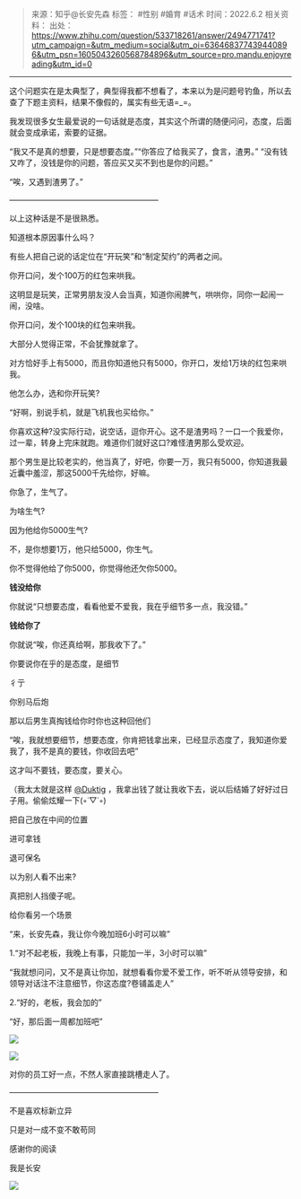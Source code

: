 > 来源：知乎@长安先森
> 标签： #性别 #婚育 #话术 
> 时间：2022.6.2
> 相关资料：
> 出处：https://www.zhihu.com/question/533718261/answer/2494771741?utm_campaign=&utm_medium=social&utm_oi=636468377439440896&utm_psn=1605043260568784896&utm_source=pro.mandu.enjoyreading&utm_id=0
***

这个问题实在是太典型了，典型得我都不想看了，本来以为是问题号钓鱼，所以去查了下题主资料，结果不像假的，属实有些无语=_=。

我发现很多女生最爱说的一句话就是态度，其实这个所谓的随便问问，态度，后面就会变成承诺，索要的证据。

“我又不是真的想要，只是想要态度。”“你答应了给我买了，食言，渣男。” “没有钱又咋了，没钱是你的问题，答应买又买不到也是你的问题。”

“唉，又遇到渣男了。”

———————————————————

以上这种话是不是很熟悉。

知道根本原因事什么吗？

有些人把自己说的话定位在“开玩笑”和“制定契约”的两者之间。

你开口问，发个100万的红包来哄我。

这明显是玩笑，正常男朋友没人会当真，知道你闹脾气，哄哄你，同你一起闹一闹，没啥。

你开口问，发个100块的红包来哄我。

大部分人觉得正常，不会犹豫就拿了。

对方恰好手上有5000，而且你知道他只有5000，你开口，发给1万块的红包来哄我。

他怎么办，选和你开玩笑?

“好啊，别说手机，就是飞机我也买给你。”

你喜欢这种?没实际行动，说空话，逗你开心。这不是渣男吗？一口一个我爱你，过一辈，转身上完床就跑。难道你们就好这口?难怪渣男那么受欢迎。

那个男生是比较老实的，他当真了，好吧，你要一万，我只有5000，你知道我最近囊中羞涩，那这5000千先给你，好嘛。

你急了，生气了。

为啥生气?

因为他给你5000生气?

不，是你想要1万，他只给5000，你生气。

你不觉得他给了你5000，你觉得他还欠你5000。

**钱没给你**

你就说“只想要态度，看看他爱不爱我，我在乎细节多一点，我没错。”

**钱给你了**

你就说“唉，你还真给啊，那我收下了。”

你要说你在乎的是态度，是细节

彳亍

你别马后炮

那以后男生真掏钱给你时你也这种回他们

“唉，我就想要细节，想要态度，你肯把钱拿出来，已经显示态度了，我知道你爱我了，我不是真的要钱，你收回去吧”

这才叫不要钱，要态度，要关心。

（我太太就是这样 [@Duktig](https://www.zhihu.com/people/8a99abe45d2283cc537f8bc3fa9dc858) ，我拿出钱了就让我收下去，说以后结婚了好好过日子用。偷偷炫耀一下(◦˙▽˙◦)

把自己放在中间的位置

进可拿钱

退可保名

以为别人看不出来?

真把别人挡傻子呢。

给你看另一个场景

“来，长安先森，我让你今晚加班6小时可以嘛”

1.“对不起老板，我晚上有事，只能加一半，3小时可以嘛”

“我就想问问，又不是真让你加，就想看看你爱不爱工作，听不听从领导安排，和领导对话注不注意细节，你这态度?卷铺盖走人”

2.“好的，老板，我会加的”

“好，那后面一周都加班吧”

![](https://pic1.zhimg.com/v2-69315c5e3a08c7221b86be5542ca7cc4_r.jpg?source=1940ef5c)

![](https://pica.zhimg.com/v2-bf2c73c7c9287d1fe2b8294a7eb97f9d_r.jpg?source=1940ef5c)

对你的员工好一点，不然人家直接跳槽走人了。

———————————————————

不是喜欢标新立异

只是对一成不变不敢苟同

感谢你的阅读

我是长安

![](https://pica.zhimg.com/50/v2-00e58ae3e2a90c4d8be21ff1d0979a72_720w.jpg?source=1940ef5c)